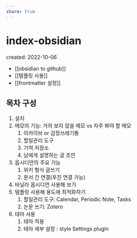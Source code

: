 ```yaml
---
share: true
---
```


# index-obsidian
created: 2022-10-06  



- [[obsidian to github]]
- [[템플릿 사용]]
- [[frontmatter 설정]]


## 목차 구성

1. 설치
2. 메모의 기능: 거의 보지 않을 메모 vs 자주 봐야 할 메모
	1. 아카이브 or 감정쓰레기통
	2. 할일관리 도구
	3. 기억 저장소
	4. 남에게 설명하는 글 초안
3. 옵시디안의 주요 기능
	1. 위키 형식 글쓰기
	2. 문서 간 연결(후진 연결 가능)
4. 바닐라 옵시디언 사용해 보기
5. 템플릿 사용해 용도에 최적화하기
	1. 할일관리 도구: Calendar, Periodic Note, Tasks
	2. 논문 쓰기: Zotero
6. 테마 사용
	1. 테마 적용
	2. 테마 세부 설정 : style Settings plugin